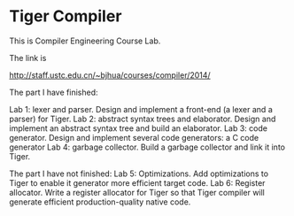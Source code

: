 # Tiger Compiler

This is Compiler Engineering Course Lab.

The link is 

http://staff.ustc.edu.cn/~bjhua/courses/compiler/2014/

The part I have finished:

Lab 1: lexer and parser.
Design and implement a front-end (a lexer and a parser) for Tiger.
Lab 2: abstract syntax trees and elaborator.
Design and implement an abstract syntax tree and build an elaborator.
Lab 3: code generator.
Design and implement several code generators: a C code generator
Lab 4: garbage collector. 
Build a garbage collector and link it into Tiger.

The part I have not finished:
Lab 5: Optimizations.
Add optimizations to Tiger to enable it generator more efficient target code.
Lab 6: Register allocator.
Write a register allocator for Tiger so that  Tiger compiler will generate efficient production-quality native code.

